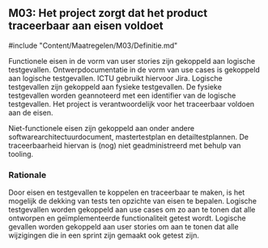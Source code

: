 ## M03: Het project zorgt dat het product traceerbaar aan eisen voldoet

#include "Content/Maatregelen/M03/Definitie.md"

Functionele eisen in de vorm van user stories zijn gekoppeld aan logische testgevallen. Ontwerpdocumentatie in de vorm van use cases is gekoppeld aan logische testgevallen. ICTU gebruikt hiervoor Jira. Logische testgevallen zijn gekoppeld aan fysieke testgevallen. De fysieke testgevallen worden geannoteerd met een identifier van de logische testgevallen. Het project is verantwoordelijk voor het traceerbaar voldoen aan de eisen.

Niet-functionele eisen zijn gekoppeld aan onder andere softwarearchitectuurdocument, mastertestplan en detailtestplannen. De traceerbaarheid hiervan is (nog) niet geadministreerd met behulp van tooling.

### Rationale

Door eisen en testgevallen te koppelen en traceerbaar te maken, is het mogelijk de dekking van tests ten opzichte van eisen te bepalen. Logische testgevallen worden gekoppeld aan use cases om zo aan te tonen dat alle ontworpen en geïmplementeerde functionaliteit getest wordt. Logische gevallen worden gekoppeld aan user stories om aan te tonen dat alle wijzigingen die in een sprint zijn gemaakt ook getest zijn.
